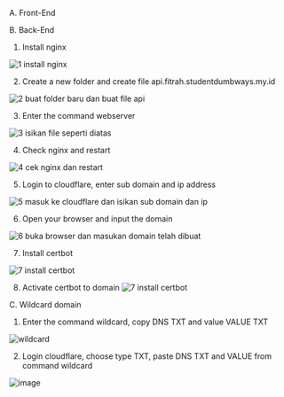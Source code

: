 A. Front-End

B. Back-End

1. Install nginx

![1  install nginx](https://github.com/user-attachments/assets/e6ea9e8c-814f-4e05-b05f-d809a67b0f6b)

2. Create a new folder and create file api.fitrah.studentdumbways.my.id

![2  buat folder baru dan buat file api](https://github.com/user-attachments/assets/b5ca6953-5941-42ee-92ca-f7f20daedb09)

3. Enter the command webserver

![3  isikan file seperti diatas](https://github.com/user-attachments/assets/c20220e7-effc-49db-a20a-6cb399940cfb)

4. Check nginx and restart

![4  cek nginx dan restart](https://github.com/user-attachments/assets/5cb1703e-2fe4-42c5-acbd-1eec28354f6c)

5. Login to cloudflare, enter sub domain and ip address

![5  masuk ke cloudflare dan isikan sub domain dan ip](https://github.com/user-attachments/assets/ec805e63-f013-4b92-88ef-449c2d7aaf0e)

6.  Open your browser and input the domain

![6  buka browser dan masukan domain telah dibuat](https://github.com/user-attachments/assets/362d379a-d630-4865-b697-e19f919e7564)

7.  Install certbot

![7  install certbot](https://github.com/user-attachments/assets/a9d9ba1a-3da3-4f1b-a7c8-fd45cd83b936)

8.  Activate certbot to domain
![7  install certbot](https://github.com/user-attachments/assets/3c1ad934-ea6c-4598-b54e-81c79dabf237)

C. Wildcard domain

1. Enter the command wildcard, copy DNS TXT and value VALUE TXT

![wildcard](https://github.com/user-attachments/assets/0438f70d-8b2d-4f9c-9b9a-c8c0455975db)

2. Login cloudflare, choose type TXT, paste DNS TXT and VALUE from command wildcard

![image](https://github.com/user-attachments/assets/fd0e7a0b-6520-46a7-85cf-76c6c986777b)

